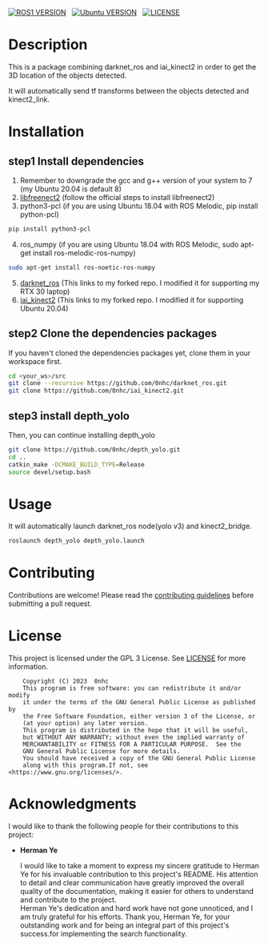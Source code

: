 [![ROS1 VERSION](https://img.shields.io/badge/ROS-ROS%201%20Noetic-brightgreen)](http://wiki.ros.org/noetic)
&nbsp;
[![Ubuntu VERSION](https://img.shields.io/badge/Tested-Ubuntu%2020.04-green)](https://ubuntu.com/)
&nbsp;
[![LICENSE](https://img.shields.io/badge/license-GPL%203-informational)](https://github.com/0nhc/depth_yolo/blob/master/LICENSE)
&nbsp;

# Description
This is a package combining darknet_ros and iai_kinect2 in order to get the 3D location of the objects detected.

It will automatically send tf transforms between the objects detected and kinect2_link.

# Installation
## step1 Install dependencies
1. Remember to downgrade the gcc and g++ version of your system to 7 (my Ubuntu 20.04 is default 8)
2. [libfreenect2](https://github.com/OpenKinect/libfreenect2.git) (follow the official steps to install libfreenect2)
3. python3-pcl (if you are using Ubuntu 18.04 with ROS Melodic, pip install python-pcl)
```bash
pip install python3-pcl
```

4. ros_numpy (if you are using Ubuntu 18.04 with ROS Melodic, sudo apt-get install ros-melodic-ros-numpy)
```bash
sudo apt-get install ros-noetic-ros-numpy
```
5. [darknet_ros](https://github.com/0nhc/darknet_ros) (This links to my forked repo. I modified it for supporting my RTX 30 laptop)
6. [iai_kinect2](https://github.com/0nhc/iai_kinect2) (This links to my forked repo. I modified it for supporting Ubuntu 20.04)
## step2 Clone the dependencies packages
If you haven't cloned the dependencies packages yet, clone them in your workspace first.

```bash
cd <your_ws>/src
git clone --recursive https://github.com/0nhc/darknet_ros.git
git clone https://github.com/0nhc/iai_kinect2.git
```
## step3 install depth_yolo
Then, you can continue installing depth_yolo
```bash
git clone https://github.com/0nhc/depth_yolo.git
cd ..
catkin_make -DCMAKE_BUILD_TYPE=Release
source devel/setup.bash
```
# Usage

It will automatically launch darknet_ros node(yolo v3) and kinect2_bridge.
```bash
roslaunch depth_yolo depth_yolo.launch
```
# Contributing
Contributions are welcome! Please read the [contributing guidelines](CONTRIBUTING.md) before submitting a pull request.



# License
This project is licensed under the GPL 3 License. See [LICENSE](LICENSE) for more information.
```
    Copyright (C) 2023  0nhc
    This program is free software: you can redistribute it and/or modify
    it under the terms of the GNU General Public License as published by
    the Free Software Foundation, either version 3 of the License, or
    (at your option) any later version.
    This program is distributed in the hope that it will be useful,
    but WITHOUT ANY WARRANTY; without even the implied warranty of
    MERCHANTABILITY or FITNESS FOR A PARTICULAR PURPOSE.  See the
    GNU General Public License for more details.
    You should have received a copy of the GNU General Public License
    along with this program.If not, see <https://www.gnu.org/licenses/>.                               
```

# Acknowledgments 
I would like to thank the following people for their contributions to this project:

- **Herman Ye**  

  I would like to take a moment to express my sincere gratitude to Herman Ye for his invaluable contribution to this project's README. His attention to detail and clear communication have greatly improved the overall quality of the documentation, making it easier for others to understand and contribute to the project.  
  Herman Ye's dedication and hard work have not gone unnoticed, and I am truly grateful for his efforts. Thank you, Herman Ye, for your outstanding work and for being an integral part of this project's success.for implementing the search functionality.
